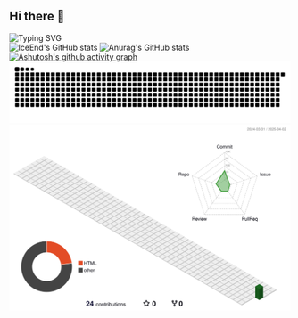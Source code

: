## Hi there 👋
![Typing SVG](https://readme-typing-svg.demolab.com/?lines=前面忘了+中间忘了+后面也忘了)
<br/>
![IceEnd's GitHub stats](https://github-immortality.vercel.app/api?username=W-ake)
![Anurag's GitHub stats](https://github-readme-stats.vercel.app/api?username=W-ake)
<br/>
[![Ashutosh's github activity graph](https://github-readme-activity-graph.vercel.app/graph?username=W-ake&theme=tokyo-night)](https://github.com/ashutosh00710/github-readme-activity-graph)
<br/>
<picture>
  <source media="(prefers-color-scheme: dark)" srcset="https://raw.githubusercontent.com/W-ake/W-ake/output/github-contribution-grid-snake-dark.svg">
  <source media="(prefers-color-scheme: light)" srcset="https://raw.githubusercontent.com/W-ake/W-ake/output/github-contribution-grid-snake.svg">
  <img alt="github contribution grid snake animation" src="https://raw.githubusercontent.com/W-ake/W-ake/output/github-contribution-grid-snake.svg">
</picture>
<br/>
![3D GitHub Contribution](profile-3d-contrib/profile-green-animate.svg)



<!--
**W-ake/W-ake** is a ✨ _special_ ✨ repository because its `README.md` (this file) appears on your GitHub profile.

Here are some ideas to get you started:

- 🔭 I’m currently working on ...
- 🌱 I’m currently learning ...
- 👯 I’m looking to collaborate on ...
- 🤔 I’m looking for help with ...
- 💬 Ask me about ...
- 📫 How to reach me: ...
- 😄 Pronouns: ...
- ⚡ Fun fact: ...
-->
